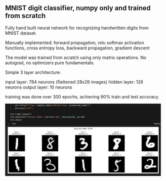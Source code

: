 ## MNIST digit classifier, numpy only and trained from scratch

Fully hand built neural network for recognizing handwritten digits from MNIST dataset.

Manually implemented: forward propagation, relu softmax activation functions, cross entropy loss, backward propagation, gradient descent

The model was trained from scratch using only matrix operations. No autograd, no optimizers pure fundamentals.

Simple 3 layer architecture:

input layer: 784 neurons (flattened 28x28 images)
hidden layer: 128 neurons
output layer: 10 neurons

training was done over 300 epochs, achieving 90% train and test accuracy.

<img src="./1.png"/>
